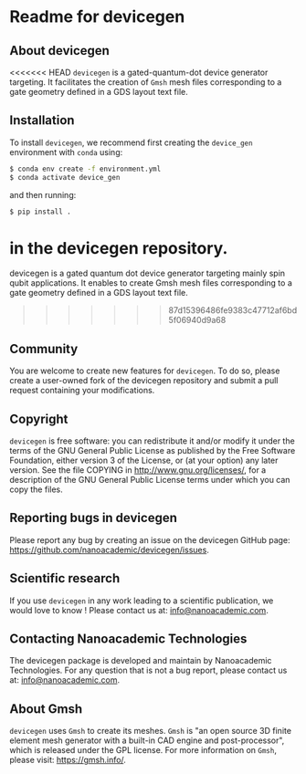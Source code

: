 # Readme for devicegen

## About devicegen

<<<<<<< HEAD
`devicegen` is a gated-quantum-dot device generator targeting. It facilitates the creation of `Gmsh` mesh files corresponding to a gate geometry defined in a GDS layout text file.

## Installation

To install `devicegen`, we recommend first creating the `device_gen` environment with `conda` using:

```bash
$ conda env create -f environment.yml
$ conda activate device_gen
```

and then running:

```bash
$ pip install .
```

in the devicegen repository.
=======
devicegen is a gated quantum dot device generator targeting mainly spin qubit applications. It enables to create Gmsh mesh files corresponding to a gate geometry defined in a GDS layout text file.
>>>>>>> 87d15396486fe9383c47712af6bd5f06940d9a68

## Community

You are welcome to create new features for `devicegen`. To do so, please create a user-owned fork of the devicegen repository and submit a pull request containing your modifications.

## Copyright

`devicegen` is free software: you can redistribute it and/or modify it under the terms of the GNU General Public License as published by the Free Software Foundation, either version 3 of the License, or (at your option) any later version. See the file COPYING in http://www.gnu.org/licenses/, for a description of the GNU General Public License terms under which you can copy the files.

## Reporting bugs in devicegen

Please report any bug by creating an issue on the devicegen GitHub page: https://github.com/nanoacademic/devicegen/issues.

## Scientific research

If you use `devicegen` in any work leading to a scientific publication, we would love to know ! Please contact us at: info@nanoacademic.com.

## Contacting Nanoacademic Technologies

The devicegen package is developed and maintain by Nanoacademic Technologies. For any question that is not a bug report, please contact us at: info@nanoacademic.com.

## About Gmsh

`devicegen` uses `Gmsh` to create its meshes. `Gmsh` is "an open source 3D finite element mesh generator with a built-in CAD engine and post-processor", which is released under the GPL license. For more information on `Gmsh`, please visit: https://gmsh.info/.

